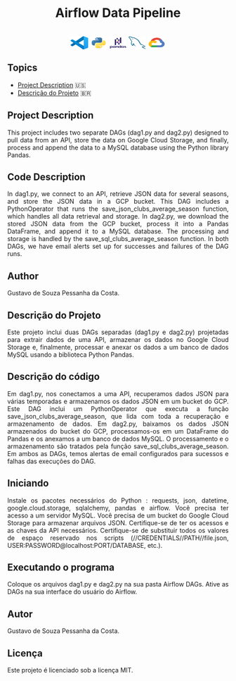 
<h1 align="center"> Airflow Data Pipeline </h1>
<div dir="auto" align="center">
  <br>
  <a target="_blank" rel="noopener noreferrer nofollow" href="https://raw.githubusercontent.com/devicons/devicon/master/icons/vscode/vscode-original.svg"><img align="center" alt="Gustavo-VSCode" height="30" width="40" src="https://raw.githubusercontent.com/devicons/devicon/master/icons/vscode/vscode-original.svg" style="max-width: 100%;"></a>
  <a target="_blank" rel="noopener noreferrer nofollow" href="https://raw.githubusercontent.com/devicons/devicon/master/icons/python/python-original.svg"><img align="center" alt="Gustavo-Python" height="30" width="40" src="https://raw.githubusercontent.com/devicons/devicon/master/icons/python/python-original.svg" style="max-width: 100%;"></a>
  <a target="_blank" rel="noopener noreferrer nofollow" href="https://raw.githubusercontent.com/devicons/devicon/master/icons/pandas/pandas-original-wordmark.svg"><img align="center" alt="Gustavo-Pandas" height="30" width="40" src="https://raw.githubusercontent.com/devicons/devicon/master/icons/pandas/pandas-original-wordmark.svg" style="max-width: 100%;"></a>
  <a target="_blank" rel="noopener noreferrer nofollow" href="https://raw.githubusercontent.com/devicons/devicon/master/icons/mysql/mysql-original.svg"><img align="center" alt="Gustavo-MySQL" height="30" width="40" src="https://raw.githubusercontent.com/devicons/devicon/master/icons/mysql/mysql-original.svg" style="max-width: 100%;"></a>
  <a target="_blank" rel="noopener noreferrer nofollow" href="https://raw.githubusercontent.com/devicons/devicon/master/icons/googlecloud/googlecloud-original.svg"><img align="center" alt="Gustavo-GCP" height="30" width="40" src="https://raw.githubusercontent.com/devicons/devicon/master/icons/googlecloud/googlecloud-original.svg" style="max-width: 100%;"></a>
</br>
</div>

## Topics
* [Project Description](#project-description) :us:
* [Descrição do Projeto](#descrição-do-projeto) :brazil:

## Project Description
<p align="justify">
This project includes two separate DAGs (dag1.py and dag2.py) designed to pull data from an API, store the data on Google Cloud Storage, and finally, process and append the data to a MySQL database using the Python library Pandas.
</p>

## Code Description
<p align="justify">
In dag1.py, we connect to an API, retrieve JSON data for several seasons, and store the JSON data in a GCP bucket. This DAG includes a PythonOperator that runs the save_json_clubs_average_season function, which handles all data retrieval and storage. In dag2.py, we download the stored JSON data from the GCP bucket, process it into a Pandas DataFrame, and append it to a MySQL database. The processing and storage is handled by the save_sql_clubs_average_season function. In both DAGs, we have email alerts set up for successes and failures of the DAG runs.
</p>

## Author
<p align="justify"> Gustavo de Souza Pessanha da Costa. </p>

## Descrição do Projeto
<p align="justify"> Este projeto inclui duas DAGs separadas (dag1.py e dag2.py) projetadas para extrair dados de uma API, armazenar os dados no Google Cloud Storage e, finalmente, processar e anexar os dados a um banco de dados MySQL usando a biblioteca Python Pandas.
</p>

## Descrição do código
<p align="justify"> Em dag1.py, nos conectamos a uma API, recuperamos dados JSON para várias temporadas e armazenamos os dados JSON em um bucket do GCP. Este DAG inclui um PythonOperator que executa a função save_json_clubs_average_season, que lida com toda a recuperação e armazenamento de dados. Em dag2.py, baixamos os dados JSON armazenados do bucket do GCP, processamos-os em um DataFrame do Pandas e os anexamos a um banco de dados MySQL. O processamento e o armazenamento são tratados pela função save_sql_clubs_average_season. Em ambos as DAGs, temos alertas de email configurados para sucessos e falhas das execuções do DAG.
</p>

## Iniciando
<p align="justify"> Instale os pacotes necessários do Python : requests, json, datetime, google.cloud.storage, sqlalchemy, pandas e airflow. Você precisa ter acesso a um servidor MySQL. Você precisa de um bucket do Google Cloud Storage para armazenar arquivos JSON. Certifique-se de ter os acessos e as chaves da API necessários. Certifique-se de substituir todos os valores de espaço reservado nos scripts (//CREDENTIALS//PATH//file.json, USER:PASSWORD@localhost:PORT/DATABASE, etc.).
</p>

## Executando o programa
<p align="justify"> Coloque os arquivos dag1.py e dag2.py na sua pasta Airflow DAGs. Ative as DAGs na sua interface do usuário do Airflow.
</p>

## Autor
<p align="justify"> Gustavo de Souza Pessanha da Costa.
</p>

## Licença
<p align="justify"> Este projeto é licenciado sob a licença MIT.
</p>
